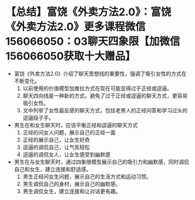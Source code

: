# 【总结】富饶《外卖方法2.0》：富饶《外卖方法2.0》更多课程微信156066050：03聊天四象限【加微信156066050获取十大赠品】

-   富饶《外卖方法2.0》介绍了聊天思想线的重要性，强调了吸引女性的方式在不断变化。
    1.  以前使用的价值模型加推拉方式在现在可能显得过于正经或逗逼。
    2.  聊天四向线是一种新的方式，避免了过于正经或逗逼的聊天方式，更容易吸引女性。
    3.  文中列举了女性最反感的聊天方式，包括老男人的正经问答和学习过头的逗逼段子手。
-   男生在和女生聊天时，应该平衡正经和逗逼的聊天方式
    1.  正经的问女人问题，展示自己的正经一面
    2.  正经的展示自己，让女生好奇
    3.  逗逼的调侃自己，让气氛轻松
    4.  逗逼的调侃女人，让女生感受到幽默感
-   男生在与女生聊天时，通过四象限模型展示自己的吸引力和幽默感，同时调侃自己和女生，建立连接和舒适感。
    1.  男生正经问女生问题，展示自己的生活方式和运动习惯。
    2.  男生调侃自己的身材，展示自己的幽默感。
    3.  男生调侃女生，建立连接和让对话更有趣。